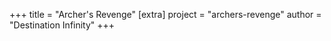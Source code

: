 +++
title = "Archer's Revenge"
[extra]
project = "archers-revenge"
author = "Destination Infinity"
+++
